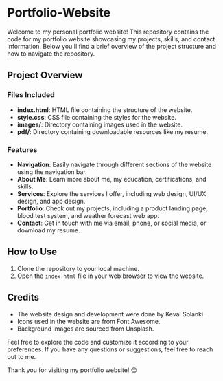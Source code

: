 # Portfolio-Website

Welcome to my personal portfolio website! This repository contains the code for my portfolio website showcasing my projects, skills, and contact information. Below you'll find a brief overview of the project structure and how to navigate the repository.

## Project Overview

### Files Included

- **index.html**: HTML file containing the structure of the website.
- **style.css**: CSS file containing the styles for the website.
- **images/**: Directory containing images used in the website.
- **pdf/**: Directory containing downloadable resources like my resume.

### Features

- **Navigation**: Easily navigate through different sections of the website using the navigation bar.
- **About Me**: Learn more about me, my education, certifications, and skills.
- **Services**: Explore the services I offer, including web design, UI/UX design, and app design.
- **Portfolio**: Check out my projects, including a product landing page, blood test system, and weather forecast web app.
- **Contact**: Get in touch with me via email, phone, or social media, or download my resume.

## How to Use

1. Clone the repository to your local machine.
2. Open the `index.html` file in your web browser to view the website.

## Credits

- The website design and development were done by Keval Solanki.
- Icons used in the website are from Font Awesome.
- Background images are sourced from Unsplash.

Feel free to explore the code and customize it according to your preferences. If you have any questions or suggestions, feel free to reach out to me.

Thank you for visiting my portfolio website! 😊
